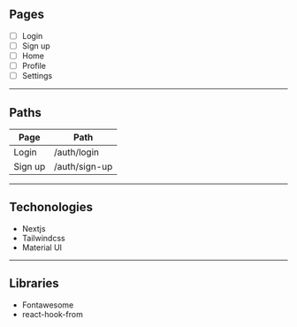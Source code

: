 ## Pages

- [ ] Login
- [ ] Sign up
- [ ] Home
- [ ] Profile
- [ ] Settings

---

## Paths

| Page    | Path          |
| ------- | ------------- |
| Login   | /auth/login   |
| Sign up | /auth/sign-up |

---

## Techonologies

- Nextjs
- Tailwindcss
- Material UI

---

## Libraries

- Fontawesome
- react-hook-from
